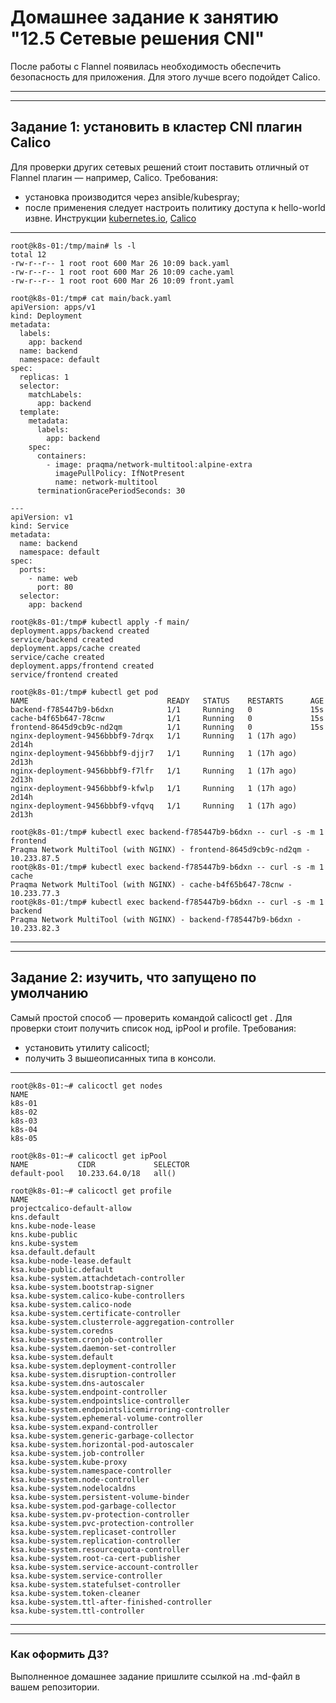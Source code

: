 # Домашнее задание к занятию "12.5 Сетевые решения CNI"
После работы с Flannel появилась необходимость обеспечить безопасность для приложения. Для этого лучше всего подойдет Calico.

---
---
## Задание 1: установить в кластер CNI плагин Calico
Для проверки других сетевых решений стоит поставить отличный от Flannel плагин — например, Calico. Требования: 
* установка производится через ansible/kubespray;
* после применения следует настроить политику доступа к hello-world извне. Инструкции [kubernetes.io](https://kubernetes.io/docs/concepts/services-networking/network-policies/), [Calico](https://docs.projectcalico.org/about/about-network-policy)
---
```
root@k8s-01:/tmp/main# ls -l
total 12
-rw-r--r-- 1 root root 600 Mar 26 10:09 back.yaml
-rw-r--r-- 1 root root 600 Mar 26 10:09 cache.yaml
-rw-r--r-- 1 root root 600 Mar 26 10:09 front.yaml
```
```
root@k8s-01:/tmp# cat main/back.yaml 
apiVersion: apps/v1
kind: Deployment
metadata:
  labels:
    app: backend
  name: backend
  namespace: default
spec:
  replicas: 1
  selector:
    matchLabels:
      app: backend
  template:
    metadata:
      labels:
        app: backend
    spec:
      containers:
        - image: praqma/network-multitool:alpine-extra
          imagePullPolicy: IfNotPresent
          name: network-multitool
      terminationGracePeriodSeconds: 30

---
apiVersion: v1
kind: Service
metadata:
  name: backend
  namespace: default
spec:
  ports:
    - name: web
      port: 80
  selector:
    app: backend
```
```
root@k8s-01:/tmp# kubectl apply -f main/
deployment.apps/backend created
service/backend created
deployment.apps/cache created
service/cache created
deployment.apps/frontend created
service/frontend created
```
```
root@k8s-01:/tmp# kubectl get pod
NAME                               READY   STATUS    RESTARTS      AGE
backend-f785447b9-b6dxn            1/1     Running   0             15s
cache-b4f65b647-78cnw              1/1     Running   0             15s
frontend-8645d9cb9c-nd2qm          1/1     Running   0             15s
nginx-deployment-9456bbbf9-7drqx   1/1     Running   1 (17h ago)   2d14h
nginx-deployment-9456bbbf9-djjr7   1/1     Running   1 (17h ago)   2d13h
nginx-deployment-9456bbbf9-f7lfr   1/1     Running   1 (17h ago)   2d13h
nginx-deployment-9456bbbf9-kfwlp   1/1     Running   1 (17h ago)   2d14h
nginx-deployment-9456bbbf9-vfqvq   1/1     Running   1 (17h ago)   2d13h
```
```
root@k8s-01:/tmp# kubectl exec backend-f785447b9-b6dxn -- curl -s -m 1 frontend
Praqma Network MultiTool (with NGINX) - frontend-8645d9cb9c-nd2qm - 10.233.87.5
root@k8s-01:/tmp# kubectl exec backend-f785447b9-b6dxn -- curl -s -m 1 cache
Praqma Network MultiTool (with NGINX) - cache-b4f65b647-78cnw - 10.233.77.3
root@k8s-01:/tmp# kubectl exec backend-f785447b9-b6dxn -- curl -s -m 1 backend
Praqma Network MultiTool (with NGINX) - backend-f785447b9-b6dxn - 10.233.82.3
```
---
---
## Задание 2: изучить, что запущено по умолчанию
Самый простой способ — проверить командой calicoctl get <type>. Для проверки стоит получить список нод, ipPool и profile.
Требования: 
* установить утилиту calicoctl;
* получить 3 вышеописанных типа в консоли.
---

```
root@k8s-01:~# calicoctl get nodes
NAME     
k8s-01   
k8s-02   
k8s-03   
k8s-04   
k8s-05 
```  
```
root@k8s-01:~# calicoctl get ipPool
NAME           CIDR             SELECTOR   
default-pool   10.233.64.0/18   all()      
```
```
root@k8s-01:~# calicoctl get profile
NAME                                                 
projectcalico-default-allow                          
kns.default                                          
kns.kube-node-lease                                  
kns.kube-public                                      
kns.kube-system                                      
ksa.default.default                                  
ksa.kube-node-lease.default                          
ksa.kube-public.default                              
ksa.kube-system.attachdetach-controller              
ksa.kube-system.bootstrap-signer                     
ksa.kube-system.calico-kube-controllers              
ksa.kube-system.calico-node                          
ksa.kube-system.certificate-controller               
ksa.kube-system.clusterrole-aggregation-controller   
ksa.kube-system.coredns                              
ksa.kube-system.cronjob-controller                   
ksa.kube-system.daemon-set-controller                
ksa.kube-system.default                              
ksa.kube-system.deployment-controller                
ksa.kube-system.disruption-controller                
ksa.kube-system.dns-autoscaler                       
ksa.kube-system.endpoint-controller                  
ksa.kube-system.endpointslice-controller             
ksa.kube-system.endpointslicemirroring-controller    
ksa.kube-system.ephemeral-volume-controller          
ksa.kube-system.expand-controller                    
ksa.kube-system.generic-garbage-collector            
ksa.kube-system.horizontal-pod-autoscaler            
ksa.kube-system.job-controller                       
ksa.kube-system.kube-proxy                           
ksa.kube-system.namespace-controller                 
ksa.kube-system.node-controller                      
ksa.kube-system.nodelocaldns                         
ksa.kube-system.persistent-volume-binder             
ksa.kube-system.pod-garbage-collector                
ksa.kube-system.pv-protection-controller             
ksa.kube-system.pvc-protection-controller            
ksa.kube-system.replicaset-controller                
ksa.kube-system.replication-controller               
ksa.kube-system.resourcequota-controller             
ksa.kube-system.root-ca-cert-publisher               
ksa.kube-system.service-account-controller           
ksa.kube-system.service-controller                   
ksa.kube-system.statefulset-controller               
ksa.kube-system.token-cleaner                        
ksa.kube-system.ttl-after-finished-controller        
ksa.kube-system.ttl-controller                       
```          
---
---
  
### Как оформить ДЗ?

Выполненное домашнее задание пришлите ссылкой на .md-файл в вашем репозитории.
